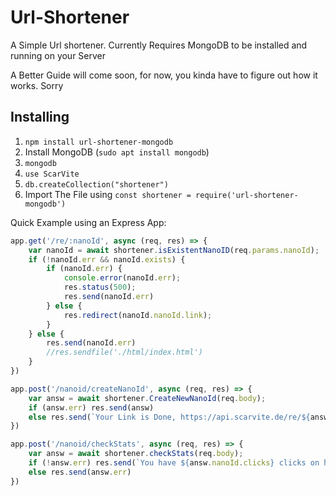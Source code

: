 # Url-Shortener
A Simple Url shortener.
Currently Requires MongoDB to be installed and running on your Server

A Better Guide will come soon, for now, you kinda have to figure out how it works. Sorry

## Installing

1. `npm install url-shortener-mongodb`
2.  Install MongoDB (`sudo apt install mongodb`)
3. `mongodb`
4. `use ScarVite`
5. `db.createCollection("shortener")`
6. Import The File using `const shortener = require('url-shortener-mongodb')`


Quick Example using an Express App:
```Javascript
app.get('/re/:nanoId', async (req, res) => {
    var nanoId = await shortener.isExistentNanoID(req.params.nanoId);
    if (!nanoId.err && nanoId.exists) {
        if (nanoId.err) {
            console.error(nanoId.err);
            res.status(500);
            res.send(nanoId.err)
        } else {
            res.redirect(nanoId.nanoId.link);
        }
    } else {
        res.send(nanoId.err)
        //res.sendfile('./html/index.html')
    }
})

app.post('/nanoid/createNanoId', async (req, res) => {
    var answ = await shortener.CreateNewNanoId(req.body);
    if (answ.err) res.send(answ)
    else res.send(`Your Link is Done, https://api.scarvite.de/re/${answ.id}. Send a POST to https://api.scarvite.de/checkStats with creator and the id, to check your Clicks`)
})

app.post('/nanoid/checkStats', async (req, res) => {
    var answ = await shortener.checkStats(req.body);
    if (!answ.err) res.send(`You have ${answ.nanoId.clicks} clicks on https://api.scarvite.de/re/${answ.id}.`)
    else res.send(answ.err)
})
```
